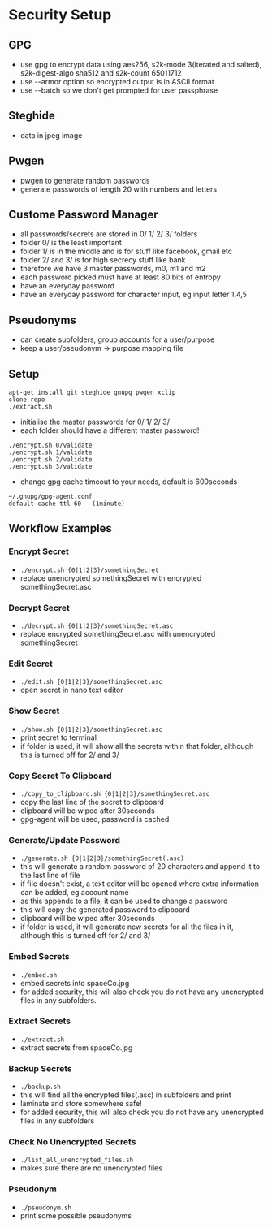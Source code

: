 # Security Setup

## GPG
* use gpg to encrypt data using aes256, s2k-mode 3(iterated and salted), s2k-digest-algo sha512 and s2k-count 65011712
* use --armor option so encrypted output is in ASCII format
* use --batch so we don't get prompted for user passphrase

## Steghide
* data in jpeg image

## Pwgen
* pwgen to generate random passwords
* generate passwords of length 20 with numbers and letters

## Custome Password Manager
* all passwords/secrets are stored in 0/ 1/ 2/ 3/ folders
* folder 0/ is the least important
* folder 1/ is in the middle and is for stuff like facebook, gmail etc
* folder 2/ and 3/ is for high secrecy stuff like bank
* therefore we have 3 master passwords, m0, m1 and m2
* each password picked must have at least 80 bits of entropy
* have an everyday password
* have an everyday password for character input, eg input letter 1,4,5

## Pseudonyms
* can create subfolders, group accounts for a user/purpose
* keep a user/pseudonym -> purpose mapping file

## Setup
```
apt-get install git steghide gnupg pwgen xclip
clone repo
./extract.sh
```

* initialise the master passwords for 0/ 1/ 2/ 3/
* each folder should have a different master password!
```
./encrypt.sh 0/validate
./encrypt.sh 1/validate
./encrypt.sh 2/validate
./encrypt.sh 3/validate
```

* change gpg cache timeout to your needs, default is 600seconds
```
~/.gnupg/gpg-agent.conf
default-cache-ttl 60   (1minute)
```

## Workflow Examples

### Encrypt Secret
* `./encrypt.sh {0|1|2|3}/somethingSecret`
* replace unencrypted somethingSecret with encrypted somethingSecret.asc

### Decrypt Secret
* `./decrypt.sh {0|1|2|3}/somethingSecret.asc`
* replace encrypted somethingSecret.asc with unencrypted somethingSecret

### Edit Secret
* `./edit.sh {0|1|2|3}/somethingSecret.asc`
* open secret in nano text editor

### Show Secret
* `./show.sh {0|1|2|3}/somethingSecret.asc`
* print secret to terminal
* if folder is used, it will show all the secrets within that folder, although this is turned off for 2/ and 3/

### Copy Secret To Clipboard
* `./copy_to_clipboard.sh {0|1|2|3}/somethingSecret.asc`
* copy the last line of the secret to clipboard
* clipboard will be wiped after 30seconds
* gpg-agent will be used, password is cached

### Generate/Update Password
* `./generate.sh {0|1|2|3}/somethingSecret(.asc)`
* this will generate a random password of 20 characters and append it to the last line of file
* if file doesn't exist, a text editor will be opened where extra information can be added, eg account name
* as this appends to a file, it can be used to change a password
* this will copy the generated password to clipboard
* clipboard will be wiped after 30seconds
* if folder is used, it will generate new secrets for all the files in it, although this is turned off for 2/ and 3/

### Embed Secrets
* `./embed.sh`
* embed secrets into spaceCo.jpg
* for added security, this will also check you do not have any unencrypted files in any subfolders.

### Extract Secrets
* `./extract.sh`
* extract secrets from spaceCo.jpg

### Backup Secrets
* `./backup.sh`
* this will find all the encrypted files(.asc) in subfolders and print
* laminate and store somewhere safe!
* for added security, this will also check you do not have any unencrypted files in any subfolders

### Check No Unencrypted Secrets
* `./list_all_unencrypted_files.sh`
* makes sure there are no unencrypted files

### Pseudonym
* `./pseudonym.sh`
* print some possible pseudonyms
